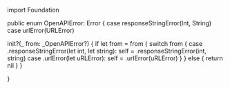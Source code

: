 import Foundation

public enum OpenAPIError: Error {
    case responseStringError(Int, String)
case urlError(URLError)
        
init?(_ from: _OpenAPIError?) {
    if let from = from {
        switch from {
            case .responseStringError(let int, let string):
  self = .responseStringError(int, string)
case .urlError(let uRLError):
  self = .urlError(uRLError)
        }
    } else {
        return nil
    }
}

}
